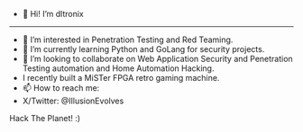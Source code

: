 - 👋 Hi!
I’m dltronix
----
- 👀 I’m interested in Penetration Testing and Red Teaming.
- 🌱 I’m currently learning Python and GoLang for security projects.
- 💞️ I’m looking to collaborate on Web Application Security and Penetration Testing automation and Home Automation Hacking.
-    I recently built a MiSTer FPGA retro gaming machine.
- 📫 How to reach me:
- X/Twitter: @IllusionEvolves

Hack The Planet! :)

<!---
dltronix/dltronix is a ✨ special ✨ repository because its `README.md` (this file) appears on your GitHub profile.
You can click the Preview link to take a look at your changes.
--->
